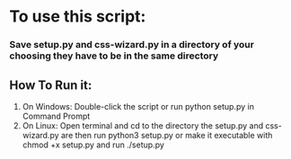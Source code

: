 # To use this script:

### Save setup.py and css-wizard.py in a directory of your choosing they have to be in the same directory
## How To Run it:
1. On Windows: Double-click the script or run python setup.py in Command Prompt
2. On Linux: Open terminal and cd to the directory the setup.py and css-wizard.py are then run python3 setup.py or make it executable with chmod +x setup.py and run ./setup.py
